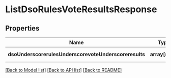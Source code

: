 # ListDsoRulesVoteResultsResponse

## Properties
Name | Type | Description | Notes
------------ | ------------- | ------------- | -------------
**dsoUnderscorerulesUnderscorevoteUnderscoreresults** | **array[map]** |  | [default to null]

[[Back to Model list]](../README.md#documentation-for-models) [[Back to API list]](../README.md#documentation-for-api-endpoints) [[Back to README]](../README.md)



